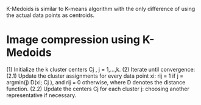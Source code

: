 K-Medoids is similar to K-means algorithm with the only difference of using the actual data points as centroids.

# Image compression using K-Medoids
(1) Initialize the k cluster centers Cj , j = 1,...,k.
(2) Iterate until convergence:
   (2.1) Update the cluster assignments for every data point xi: rij = 1 if j = argmin(j) D(xi; Cj ), and
   rij = 0 otherwise, where D denotes the distance function.
   (2.2) Update the centers Cj for each cluster j: choosing another representative if necessary.
